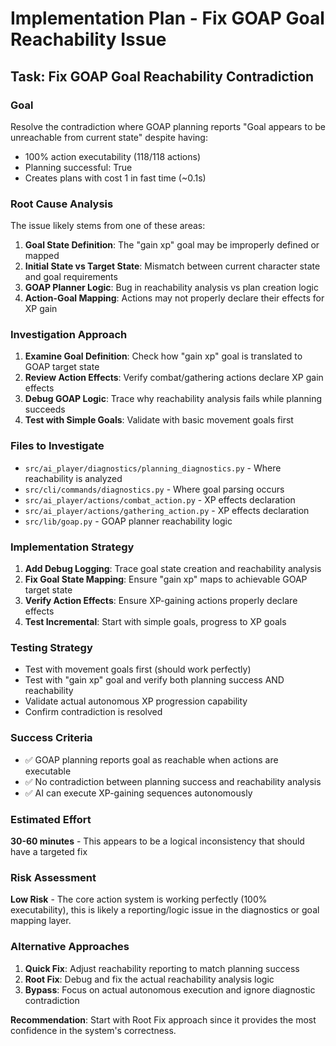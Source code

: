 # Implementation Plan - Fix GOAP Goal Reachability Issue

## Task: Fix GOAP Goal Reachability Contradiction

### Goal
Resolve the contradiction where GOAP planning reports "Goal appears to be unreachable from current state" despite having:
- 100% action executability (118/118 actions)
- Planning successful: True
- Creates plans with cost 1 in fast time (~0.1s)

### Root Cause Analysis
The issue likely stems from one of these areas:
1. **Goal State Definition**: The "gain xp" goal may be improperly defined or mapped
2. **Initial State vs Target State**: Mismatch between current character state and goal requirements
3. **GOAP Planner Logic**: Bug in reachability analysis vs plan creation logic
4. **Action-Goal Mapping**: Actions may not properly declare their effects for XP gain

### Investigation Approach
1. **Examine Goal Definition**: Check how "gain xp" goal is translated to GOAP target state
2. **Review Action Effects**: Verify combat/gathering actions declare XP gain effects
3. **Debug GOAP Logic**: Trace why reachability analysis fails while planning succeeds
4. **Test with Simple Goals**: Validate with basic movement goals first

### Files to Investigate
- `src/ai_player/diagnostics/planning_diagnostics.py` - Where reachability is analyzed
- `src/cli/commands/diagnostics.py` - Where goal parsing occurs
- `src/ai_player/actions/combat_action.py` - XP effects declaration
- `src/ai_player/actions/gathering_action.py` - XP effects declaration
- `src/lib/goap.py` - GOAP planner reachability logic

### Implementation Strategy
1. **Add Debug Logging**: Trace goal state creation and reachability analysis
2. **Fix Goal State Mapping**: Ensure "gain xp" maps to achievable GOAP target state
3. **Verify Action Effects**: Ensure XP-gaining actions properly declare effects
4. **Test Incremental**: Start with simple goals, progress to XP goals

### Testing Strategy
- Test with movement goals first (should work perfectly)
- Test with "gain xp" goal and verify both planning success AND reachability
- Validate actual autonomous XP progression capability
- Confirm contradiction is resolved

### Success Criteria
- ✅ GOAP planning reports goal as reachable when actions are executable
- ✅ No contradiction between planning success and reachability analysis
- ✅ AI can execute XP-gaining sequences autonomously

### Estimated Effort
**30-60 minutes** - This appears to be a logical inconsistency that should have a targeted fix

### Risk Assessment
**Low Risk** - The core action system is working perfectly (100% executability), this is likely a reporting/logic issue in the diagnostics or goal mapping layer.

### Alternative Approaches
1. **Quick Fix**: Adjust reachability reporting to match planning success
2. **Root Fix**: Debug and fix the actual reachability analysis logic
3. **Bypass**: Focus on actual autonomous execution and ignore diagnostic contradiction

**Recommendation**: Start with Root Fix approach since it provides the most confidence in the system's correctness.